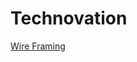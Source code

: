 # Technovation

<a href="https://xd.adobe.com/view/e929d6a5-9440-482e-82dc-bf920791d61b-bc7a/screen/2680962c-f324-4df4-8802-e7d85e22ad8c?fullscreen">Wire Framing</a>
